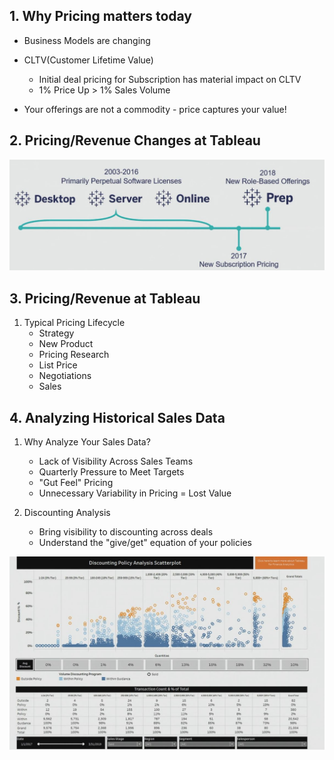 ## 1. Why Pricing matters today

- Business Models are changing

- CLTV(Customer Lifetime Value)
    - Initial deal pricing for Subscription has material impact on CLTV
    - 1% Price Up > 1% Sales Volume

- Your offerings are not a commodity - price captures your value!

## 2. Pricing/Revenue Changes at Tableau

<img src="../Img/Revenue_N_Pricing_Analytics_1.jpg">

## 3. Pricing/Revenue at Tableau

1. Typical Pricing Lifecycle
    - Strategy
    - New Product
    - Pricing Research
    - List Price
    - Negotiations
    - Sales


## 4. Analyzing Historical Sales Data

1. Why Analyze Your Sales Data?
   
    - Lack of Visibility Across Sales Teams
    - Quarterly Pressure to Meet Targets
    - "Gut Feel" Pricing
    - Unnecessary Variability in Pricing = Lost Value

2. Discounting Analysis
    - Bring visibility to discounting across deals
    - Understand the "give/get" equation of your policies


<img src="../Img/Revenue_N_Pricing_Analytics_2.jpg">
